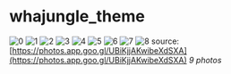 # whajungle_theme
![0](https://lh3.googleusercontent.com/s-H7hnlYcQOSLZEt-LKztcEgEvTMVQXh3OD_-nV_W5BFvq2hsXV30TxPRB_354CF3zGuA1xg6_s53aD99ga-xGpdLWEfFSe9HspWhvxCtY5at034EuIWrS4ADNqhGGsa5Q3MmPfW4Q)
![1](https://lh3.googleusercontent.com/bVoncfKx-3s5HKZKRUQF8GIXQIDSNEylsxFOtz6hydra26UUtgOvIM6NJYbcpS3RS2k0KDi9TC7BGiO3BT6dPpmSUqKE6Rsvvc5gEo10wtDG-hMiWuAdd3ZdJaSugQXp-F8-143b9g)
![2](https://lh3.googleusercontent.com/Xd-fa3yuqXmlfgNAWoB14Dne3dtXgTYQBDLvjXwoMCPwnWsULmF05d7JaAhLKHLUnDZ39jN8J6whphw4287GVslRaGm5v1suZbN2LTPEuO5lmoPvN0nBjRmEoAuX63Xs-PFkHQGzTg)
![3](https://lh3.googleusercontent.com/MgeREc_sR2UmMevTE4ecGPATVqOq2OcqukuppOP1e5bb-9Yyfc0K9iuXQ3NSAjZJFEGXT2QGWscGfUNu1-sG71A30IncBlecbwNpSQw73aosGt7T0M3gsPXlzYYOPrAhiZ4SVNLHFQ)
![4](https://lh3.googleusercontent.com/ASf2kZYS9P2x_PhxhIFHsqAc7MOhQxLgS7NwnhmQibKZfQg4_7qEBMOpDM8q1CJSd9dv3gl8i_gQ6IUEJD1nvxnFMUk6WsiDUmtL4qlQ2u5J7Bjzfw-5oNq74kyrGjMfPWQo1qEPbA)
![5](https://lh3.googleusercontent.com/PAppsm7-I7XjaALBirtNKR9E-Irk-4n5XOkJmpCPw22HjFgi7KpwmMWKWDW8si5KZ2OGRYp5KUBNNIgW9kQt2P0a0lp99CV7cv1Yk4M6vulDBYi3pzN-eZLlZBnkK5nMcyaVf0k3Dw)
![6](https://lh3.googleusercontent.com/Uvepk5TH61eGPP_No2f7QtaZeXEYgngaYopfOyb8es5mKOAQw21pH4rqoAeBOkj_SkANgnmL7YNc3DnFHvEdnYXm4gU-4zsJsFJsDQ56PCdVWXPsUxtXkN0FsMvCBRw7WNdnCsY2EA)
![7](https://lh3.googleusercontent.com/BCOB2GkQFIqNXqqeYf78eBlKDiAyWWFSw56F-32t--b-7xaHAPt4kozSRhD2R8NoSSmJxINdzUOo0EerG_GiAR-rSanBRCdyGKXH-8zdfbBkW6679a8EWBsgtVianbvmXvKXLneAJw)
![8](https://lh3.googleusercontent.com/2aJngS3lQcHwPBTnD7uSQKBcekd6dop3PUn-gMf50ioD0DT7VacCGBcg3sfVWtpFDZU4fOTg7TWXod9wIZ5dB8cIyICUv8_a-PSKHw131OfWm65--3tFr9_3B9APxJw19uPcLVDdPw)
source: [https://photos.app.goo.gl/UBiKjjAKwibeXdSXA](https://photos.app.goo.gl/UBiKjjAKwibeXdSXA)
_9 photos_
